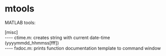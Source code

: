 # mtools
MATLAB tools: 

[misc] <br />
---- ctime.m: creates string with current date-time (yyyymmdd_hhmmss[fff]) <br />
---- fxdoc.m: prints function documentation template to command window <br />